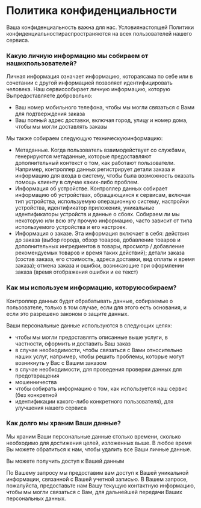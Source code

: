 
# Политика конфиденциальности

Ваша конфиденциальность важна для нас. Условиянастоящей Политики конфиденциальностираспространяются на всех пользователей нашего сервиса.

### Какую личную информацию мы собираем от нашихпользователей?
          
Личная информация означает информацию, котораясама по себе или в сочетании с другой информацией позволяет идентифицировать человека. Наш сервиссобирает личную информацию, которую Выпредоставляете добровольно:

+ Ваш номер мобильного телефона, чтобы мы могли связаться с Вами для подтверждения заказа
+ Ваш полный адрес доставки, включая город, улицу и номер дома, чтобы мы могли доставлять заказы

            
Мы также собираем следующую техническуюинформацию:

+ Метаданные. Когда пользователь взаимодействует со службами, генерируются метаданные, которые предоставляют дополнительный контекст о том, как работают пользователи. Например, контроллер данных регистрирует детали заказа и информацию для входа в систему, чтобы была возможность оказать помощь клиенту в случае каких-либо проблем.
+ Информация об устройстве. Контроллер данных собирает информацию об устройствах, обращающихся к сервисам, включая тип устройства, используемую операционную систему, настройки устройства, идентификатор приложения, уникальные идентификаторы устройств и данные о сбоях. Собираем ли мы некоторую или всю эту прочую информацию, часто зависит от типа используемого устройства и его настроек.
+ Информация о заказе. Эта информация включает в себя: действия до заказа (выбор города, обзор товаров, добавление товаров и дополнительных ингредиентов в товары, просмотр / добавление рекомендуемых товаров и время таких действий); детали заказа (состав заказа, его стоимость, адреса доставки, вид оплаты и время заказа); отмена заказа и ошибки, возникающие при оформлении заказа (время отображения ошибки и ее текст)

### Как мы используем информацию, которуюсобираем?

Контроллер данных будет обрабатывать данные, собираемые о пользователе, только в том случае, если для этого есть основания, и если это разрешено законом о защите данных.

Ваши персональные данные используются в следующих целях:

+ чтобы мы могли предоставлять описанные выше услуги, в частности, оформить и доставить Ваш заказ
+ в случае необходимости, чтобы связаться с Вами относительно наших услуг, например, чтобы решить проблемы, которые могут возникнуть у Вас с Вашим заказом
+ в случае необходимости, для проведения проверки данных для предотвращения
+ мошенничества
+ чтобы собирать информацию о том, как используется наш сервис (без конкретной
+ идентификации какого-либо конкретного пользователя), для улучшения нашего сервиса

### Как долго мы храним Ваши данные?

Мы храним Ваши персональные данные столько времени, сколько необходимо для достижения целей, изложенных выше. В любое время Вы можете обратиться к нам, чтобы удалить все Ваши личные данные.

Вы можете получить доступ к Вашей данным

По Вашему запросу мы предоставим вам доступ к Вашей уникальной информации, связанной с Вашей учетной записью. В Вашем запросе, пожалуйста, предоставьте нам Вашу текущую контактную информацию, чтобы мы могли связаться с Вам, для дальнейшей передачи Ваших персональных данных.